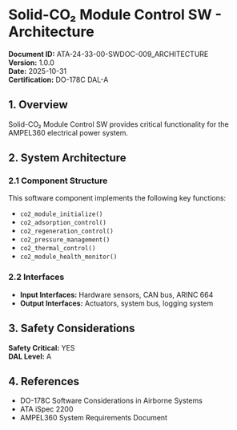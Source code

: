 # Solid-CO₂ Module Control SW - Architecture

**Document ID:** ATA-24-33-00-SWDOC-009_ARCHITECTURE  
**Version:** 1.0.0  
**Date:** 2025-10-31  
**Certification:** DO-178C DAL-A

## 1. Overview

Solid-CO₂ Module Control SW provides critical functionality for the AMPEL360 electrical power system.

## 2. System Architecture

### 2.1 Component Structure

This software component implements the following key functions:

- `co2_module_initialize()`
- `co2_adsorption_control()`
- `co2_regeneration_control()`
- `co2_pressure_management()`
- `co2_thermal_control()`
- `co2_module_health_monitor()`

### 2.2 Interfaces

- **Input Interfaces:** Hardware sensors, CAN bus, ARINC 664
- **Output Interfaces:** Actuators, system bus, logging system

## 3. Safety Considerations

**Safety Critical:** YES  
**DAL Level:** A

## 4. References

- DO-178C Software Considerations in Airborne Systems
- ATA iSpec 2200
- AMPEL360 System Requirements Document
